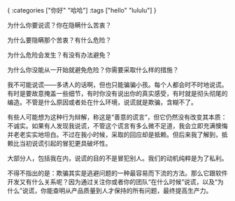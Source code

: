 {
    :categories ["你好" "哈哈"]
    :tags ["hello" "lululu"]
}

为什么你要说谎？你在隐瞒什么苦衷？ 

为什么要隐瞒那个苦衷？有什么危险？ 

为什么危险会发生？有没有办法避免？ 

为什么你没能从一开始就避免危险？你需要采取什么样的措施？


我不可能说谎——多诱人的话啊，但也只能骗骗小孩。每个人都会时不时地说谎。有时是要故意掩盖一些细节，有时你没有说出你的真实感受，有时就是彻头彻尾的编造。不管是什么原因或者处在什么环境，说谎就是欺骗，含糊不了。 

有些人可能想为这种行为辩解，称这是“善意的谎言”，但它仍然没有改变其本质：不诚实。如果有人发现我说谎，不管这个谎言有多么微不足道，我会立即充满懊悔并老老实实地坦白。不过在我小时候，采取的回应却是抵赖。但后来我了解到，抵赖比当初说谎引起的冒犯更具破坏性。

大部分人，包括我在内，说谎的目的不是冒犯别人。我们的动机纯粹是为了私利。 

不得不指出的是：欺骗其实是逃避问题的一种最容易而下流的方法。那么它跟软件开发又有什么关系呢？因为通过关注你或者你的团队“在什么时候”说谎，以及“为什么”说谎，你能查明从产品质量到人才保持的所有问题，最终提高生产力。
